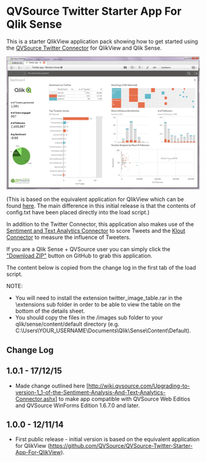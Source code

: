 QVSource Twitter Starter App For Qlik Sense
===========================================
This is a starter QlikView application pack showing how to get started using the [QVSource Twitter Connector](http://wiki.qvsource.com/Twitter-Connector-For-QlikView.ashx) for QlikView and Qlik Sense.

![](screenshot.png)

(This is based on the equivalent application for QlikView which can be found [here](https://github.com/QVSource/QVSource-Twitter-Starter-App-For-QlikView). The main difference in this initial release is that the contents of config.txt have been placed directly into the load script.)

In addition to the Twitter Connector, this application also makes use of the [Sentiment and Text Analytics Connector](http://wiki.qvsource.com/Sentiment-Analysis-And-Text-Analytics-Connector-For-QlikView.ashx) to score Tweets and the [Klout Connector](http://wiki.qvsource.com/Klout-Connector-for-QlikView-%28v2%29.ashx) to measure the influence of Tweeters.

If you are a Qlik Sense + QVSource user you can simply click the ["Download ZIP"](https://github.com/QVSource/QVSource-Twitter-Starter-App-For-Qlik-Sense/archive/master.zip) button on GitHub to grab this application.

The content below is copied from the change log in the first tab of the load script.

NOTE:
* You will need to install the extension twitter_image_table.rar in the \extensions sub folder in order to be able to view the table on the bottom of the details sheet.
* You should copy the files in the /images sub folder to your qlik/sense/content/default directory (e.g. C:\Users\YOUR_USERNAME\Documents\Qlik\Sense\Content\Default).

Change Log
----------
1.0.1 - 17/12/15
----------------
* Made change outlined here [http://wiki.qvsource.com/Upgrading-to-version-1_1-of-the-Sentiment-Analysis-And-Text-Analytics-Connector.ashx] to make app compatible with QVSource Web Editios and QVSource WinForms Edition 1.6.7.0 and later.

1.0.0 - 12/11/14
----------------
* First public release - initial version is based on the equivalent application for QlikView (https://github.com/QVSource/QVSource-Twitter-Starter-App-For-QlikView).

